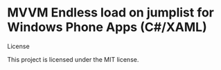 MVVM Endless load on jumplist for Windows Phone Apps (C#/XAML)
=========================
 

License

This project is licensed under the MIT license.
